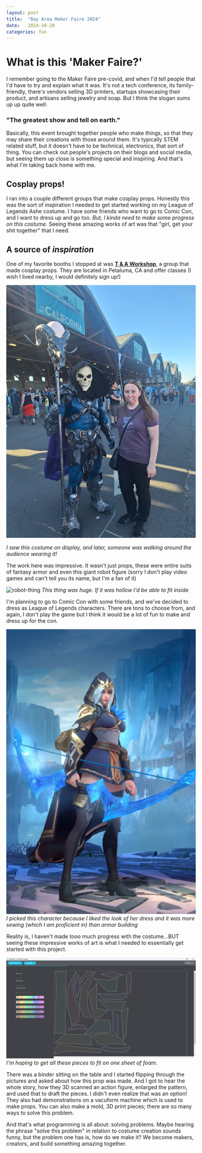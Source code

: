```yaml
---
layout: post
title:  "Bay Area Maker Faire 2024"
date:   2024-10-20
categories: fun
---
```


# What is this 'Maker Faire?'

I remember going to the Maker Faire pre-covid, and when I'd tell people that I'd have to try and explain what it was. It's not a tech conference, its family-friendly, there's vendors selling 3D printers, startups showcasing their product, and artisans selling jewelry and soap. But I think the slogan sums up up quite well:

### "The greatest show and tell on earth."

Basically, this event brought together people who make things, so that they may share their creations with those around them. It's typically STEM related stuff, but it doesn't have to be technical, electronics, that sort of thing. You can check out people's projects on their blogs and social media, but seeing them up close is something special and inspiring. And that's what I'm taking back home with me.

## Cosplay props!

I ran into a couple different groups that make cosplay props. Honestly this was the sort of inspiration I needed to get started working on my League of Legends Ashe costume. I have some friends who want to go to Comic Con, and I want to dress up and go too. *But, I kinda need to make some progress on this costume.* Seeing these amazing works of art was that "girl, get your shit together" that I need.



## A source of *inspiration*

One of my favorite booths I stopped at was [**T & A Workshop**](https://tandaworkshop.com/), a group that made cosplay props. They are located in Petaluma, CA and offer classes (I wish I lived nearby, I would definitely sign up!) 

![cosplay](/assets/images/cosplay.jpg)

*I saw this costume on display, and later, someone was walking around the audience wearing it!*

The work here was impressive. It wasn't just props, these were entire suits of fantasy armor and even this giant robot figure (sorry I don't play video games and can't tell you its name, but I'm a fan of it)

![robot-thing](/assets/images/robot.jpg)
*This thing was huge. If it was hollow I'd be able to fit inside*

I'm planning to go to Comic Con with some friends, and we've decided to dress as League of Legends characters. There are tons to choose from, and again, I don't play the game but I think it would be a lot of fun to make and dress up for the con. 

![Ashe](/assets/images/Ashe_Wild_Rift.webp)
*I picked this character because I liked the look of her dress and it was more sewing (which I am proficient in) than armor building*

Reality is, I haven't made *tooo* much progress with the costume...BUT seeing these impressive works of art is what I needed to essentially get started with this project.

![deepnest](/assets/images/deepnest.png)
*I'm hoping to get all these pieces to fit on one sheet of foam.*

There was a binder sitting on the table and I started flipping through the pictures and asked about how this prop was made. And I got to hear the whole story, how they 3D scanned an action figure, enlarged the pattern, and used that to draft the pieces. I didn't even realize that was an option! They also had demonstrations on a vacuform machine which is used to make props. You can also make a mold, 3D print pieces; there are so many ways to solve this problem.

And that's what programming is all about: solving problems. Maybe hearing the phrase "solve this problem" in relation to costume creation sounds funny, but the problem one has is, how do we make it? We become makers, creators, and build something amazing together.